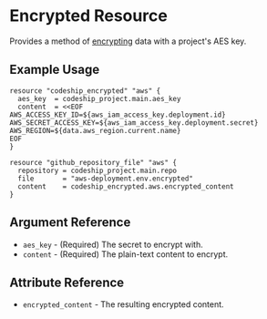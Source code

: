 # Encrypted Resource

Provides a method of [encrypting](https://documentation.codeship.com/pro/builds-and-configuration/environment-variables/#encrypted-environment-variables) data with a project's AES key.



## Example Usage

```hcl
resource "codeship_encrypted" "aws" {
  aes_key  = codeship_project.main.aes_key
  content  = <<EOF
AWS_ACCESS_KEY_ID=${aws_iam_access_key.deployment.id}
AWS_SECRET_ACCESS_KEY=${aws_iam_access_key.deployment.secret}
AWS_REGION=${data.aws_region.current.name}
EOF
}

resource "github_repository_file" "aws" {
  repository = codeship_project.main.repo
  file       = "aws-deployment.env.encrypted"
  content    = codeship_encrypted.aws.encrypted_content
}
```

## Argument Reference

* `aes_key` - (Required) The secret to encrypt with.
* `content` - (Required) The plain-text content to encrypt.

## Attribute Reference

* `encrypted_content` - The resulting encrypted content.
